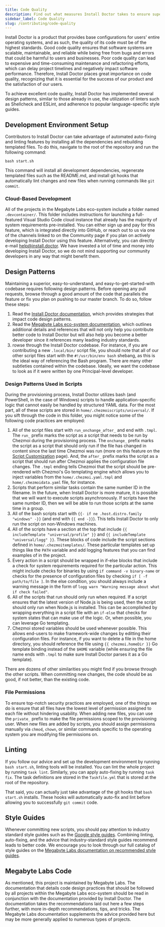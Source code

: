 ```yaml
---
title: Code Quality
description: Find out what measures Install Doctor takes to ensure superior code quality. Learn how to abide by Install Doctor's style guide when contributing to the project.
sidebar_label: Code Quality
slug: /contributing/code-quality
---
```


Install Doctor is a product that provides base configurations for users' entire operating systems, and as such, the quality of its code must be of the highest standards. Good code quality ensures that software systems are scalable, maintainable, and reliable while being free from bugs and errors that could be harmful to users and businesses. Poor code quality can lead to expensive and time-consuming maintenance and refactoring efforts, which can delay project timelines and negatively impact software performance. Therefore, Install Doctor places great importance on code quality, recognizing that it is essential for the success of our product and the satisfaction of our users.

To achieve excellent code quality, Install Doctor has implemented several design patterns, similar to those already in use, the utilization of linters such as Shellcheck and ESLint, and adherence to popular language-specific style guides.

## Development Environment Setup

Contributors to Install Doctor can take advantage of automated auto-fixing and linting features by installing all the dependencies and rebuilding templated files. To do this, navigate to the root of the repository and run the following command:

```shell
bash start.sh
```

This command will install all development dependencies, regenerate templated files such as the README.md, and install git hooks that automatically lint changes and new files when running commands like `git commit`.

### Cloud-Based Development

All of the projects in the Megabyte Labs eco-system include a folder named `.devcontainer/`. This folder includes instructions for launching a full-featured Visual Studio Code cloud instance that already has the majority of system requirements pre-installed. You can either sign up and pay for this feature, which is integrated directly into GitHub, or reach out to us via one of the channels linked to on the Community page if you plan on actively developing Install Doctor using this feature. Alternatively, you can directly e-mail <a href="mailto:help@install.doctor.com">help@install.doctor</a>. We have invested a lot of time and money into developing Install Doctor, so we do not mind supporting our community developers in any way that might benefit them.

## Design Patterns

Maintaining a superior, easy-to-understand, and easy-to-get-started-with codebase requires following design patterns. Before opening any pull requests, browse through a good amount of the code that parallels the feature or fix you plan on pushing to our master branch. To do so, follow these steps:

1. Read the [Install Doctor documentation](/docs), which provides strategies that impact code design patterns.
2. Read the [Megabyte Labs eco-system documentation](https://megabyte.space/docs), which outlines additional details and references that will not only help you contribute better code to Install Doctor but will also help you become a better developer since it references many leading industry standards.
3. rowse through the Install Doctor codebase. For instance, if you are contributing a new `.local/bin/` script file, you should note that all of our other script files start with the `#!/usr/bin/env bash` shebang, as this is the ideal way of referencing the Bash program. There are many other subtleties contained within the codebase. Ideally, we want the codebase to look as if it were written by one Principal-level developer.

### Design Patterns Used in Scripts

During the provisioning process, Install Doctor utilizes bash (and PowerShell, in the case of Windows) scripts to handle application-specific logic that cannot easily be handled by structured YAML data. For the most part, all of these scripts are stored in `home/.chezmoiscripts/universal/`. If you sift through the code in this folder, you might notice some of the following code practices are employed:

1. All of the script files start with `run_onchange_after_` and end with `.tmpl`. The `run_` prefix marks the script as a script that needs to be run by Chezmoi during the provisioning process. The `onchange_` prefix marks the script as a script that should only run if the file has changed in content since the last time Chezmoi was run (more on this feature on the [Script Customization](/docs/customization/scripts) page). And, the `after_` prefix marks the script as a script that should run after Chezmoi applies the configuration file changes. The `.tmpl` ending tells Chezmoi that the script should be pre-rendered with Chezmoi's Go templating engine which allows you to inject variables from the `home/.chezmoi.yaml.tmpl` and `home/.chezmoidata.yaml` file, for instance.
2. Scripts that perform similar tasks contain the same number ID in the filename. In the future, when Install Doctor is more mature, it is possible that we will want to execute scripts asynchronously. If scripts have the same number ID, then we will be able to run those scripts at the same time in a group.
3. All of the bash scripts start with `{{- if ne .host.distro.family "windows" -}}` (and end with `{{ end -}}`). This tells Install Doctor to only run the script on non-Windows machines.
4. All of the scripts have a section at the top that include `{{ includeTemplate "universal/profile" }}` and `{{ includeTemplate "universal/logg" }}`. These blocks of code include the script sections defined in `home/.chezmoitemplates/`. These particular templates set up things like the `PATH` variable and add logging features that you can find examples of in the project.
5. Every action in a script should be wrapped in if-else blocks that include a check for system requirements required for the particular action. This might include checks for binaries by using `if command -v binary-name` or checks for the presence of configuration files by checking `if [ -f path/to/file ]`. In the else condition, you should always include a warning message in the form of `logg warn "Warning message about what if check failed"`.
6. All of the scripts that run should only run when required. If a script ensures that the latest version of Node.js is being used, then the script should only run when Node.js is installed. This can be accomplished by wrapping everything in a script file with an `if-else` that checks for system states that can make use of the logic. Or, when possible, you can leverage Go templating.
7. Chezmoi stored variables should be used whenever possible. This allows end-users to make framework-wide changes by editting their configuration files. For instance, if you want to delete a file in the home directory, you should reference the file using `{{ chezmoi.homeDir }}` Go template binding instead of the `$HOME` variable (while ensuring the file name ends with `.tmpl` to make sure Install Doctor parses it as a Go template).

There are dozens of other similarities you might find if you browse through the other scripts. When committing new changes, the code should be as good, if not better, than the existing code.

### File Permissions

To ensure top-notch security practices are employed, one of the things we do is ensure that all files have the lowest level of permission assigned to each file without hindering usability. When adding new files, you can use the `private_` prefix to make the file permissions scoped to the provisioning user. When new files are added by scripts, you should assign permissions manually via `chmod`, `chown`, or similar commands specific to the operating system you are modifying file permissions on.

## Linting

If you follow our advice and set up the development environment by running `bash start.sh`, linting tools will be installed. You can lint the whole project by running `task lint`. Similarly, you can apply auto-fixing by running `task fix`. The task definitions are stored in the `Taskfile.yml` that is stored at the root of the repository.

That said, you can actually just take advantage of the git hooks that `bash start.sh` installs. These hooks will automatically auto-fix and lint before allowing you to successfully `git commit` code.

## Style Guides

Whenever committing new scripts, you should pay attention to industry standard style guides such as the [Google style guides](https://google.github.io/styleguide/). Combining linting, auto-fixing, and the advice that industry-standard style guides recommend leads to better code. We encourage you to look through our full catalog of style guides on the [Megabyte Labs documentation on recommended style guides](https://megabyte.space/docs/philosophy/style-guides).

## Megabyte Labs Code

As mentioned, this project is maintained by Megabyte Labs. The documentation that details code design practices that should be followed by all projects within the Megabyte Labs eco-system should be read in conjunction with the documentation provided by Install Doctor. The documentation takes the recommendations laid out here a few steps further, with more in-depth recommendations, tips, and tricks. The Megabyte Labs documentation supplements the advice provided here but may be more generally applied to numerous types of projects.
